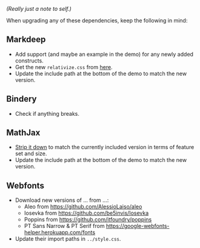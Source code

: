 *(Really just a note to self.)*

When upgrading any of these dependencies, keep the following in mind:


## Markdeep

* Add support (and maybe an example in the demo) for any newly added constructs.
* Get the new `relativize.css` from [here](https://github.com/doersino/markdeep-relative-sizes).
* Update the include path at the bottom of the demo to match the new version.


## Bindery

* Check if anything breaks.


## MathJax

* [Strip it down](https://github.com/mathjax/MathJax-docs/wiki/Guide:-reducing-size-of-a-mathjax-installation/1814429ed1e97bfb7675c0fd400804baa9287249) to match the currently included version in terms of feature set and size.
* Update the include path at the bottom of the demo to match the new version.


## Webfonts

* Download new versions of ... from ...:
    * Aleo from https://github.com/AlessioLaiso/aleo
    * Iosevka from https://github.com/be5invis/Iosevka
    * Poppins from https://github.com/itfoundry/poppins
    * PT Sans Narrow & PT Serif from https://google-webfonts-helper.herokuapp.com/fonts
* Update their import paths in `../style.css`.
